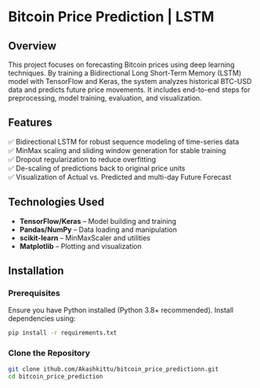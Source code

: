 # Bitcoin Price Prediction | LSTM

## Overview

This project focuses on forecasting Bitcoin prices using deep learning techniques. By training a Bidirectional Long Short-Term Memory (LSTM) model with TensorFlow and Keras, the system analyzes historical BTC-USD data and predicts future price movements. It includes end-to-end steps for preprocessing, model training, evaluation, and visualization.

## Features

✅ Bidirectional LSTM for robust sequence modeling of time-series data  
✅ MinMax scaling and sliding window generation for stable training  
✅ Dropout regularization to reduce overfitting  
✅ De-scaling of predictions back to original price units  
✅ Visualization of Actual vs. Predicted and multi-day Future Forecast

## Technologies Used

- **TensorFlow/Keras** – Model building and training  
- **Pandas/NumPy** – Data loading and manipulation  
- **scikit-learn** – MinMaxScaler and utilities  
- **Matplotlib** – Plotting and visualization

## Installation

### Prerequisites

Ensure you have Python installed (Python 3.8+ recommended). Install dependencies using:

```bash
pip install -r requirements.txt
```

### Clone the Repository

```bash
git clone ithub.com/Akashkittu/bitcoin_price_predictionn.git
cd bitcoin_price_prediction
```
